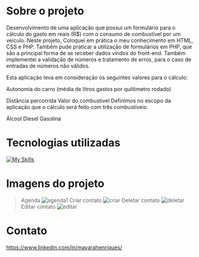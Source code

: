 # Sobre o projeto

Desenvolvimento de uma aplicação que possui um formulário para o cálculo do gasto em reais (R$) com o consumo de combustível por um veículo. Neste projeto, Coloquei em prática o meu conhecimento em HTML, CSS e PHP.
Também pude praticar a utilização de formulários em PHP, que são a principal forma de se receber dados vindos do front-end.
Também implementei a validação de números e tratamento de erros, para o caso de entradas de números não válidos.

Esta aplicação leva em consideração os seguintes valores para o cálculo:

Autonomia do carro (média de litros gastos por quilômetro rodado)

Distância percorrida
Valor do combustível
Definimos no escopo da aplicação que o cálculo será feito com três combustíveis:

Álcool
Diesel
Gasolina

# Tecnologias utilizadas

[![My Skills](https://skillicons.dev/icons?i=html,php,css)](https://skillicons.dev)

# Imagens do projeto

> Agenda
![agenda1](https://github.com/mayarahenriques/agendaprojeto/assets/120487777/a8733262-4214-4ea3-919e-d19d29d72215)
> Criar contato
![criar](https://github.com/mayarahenriques/agendaprojeto/assets/120487777/ed4b14ff-68e2-4e22-8d06-0fa55272ef3c)
> Deletar contato
![deletar](https://github.com/mayarahenriques/agendaprojeto/assets/120487777/729ec941-a532-4ea1-bb18-a8a1e690c950)
> Editar contato
![editar](https://github.com/mayarahenriques/agendaprojeto/assets/120487777/a31a9076-50e6-4a7d-8644-ad5e46bcf1d9)

# Contato

https://www.linkedin.com/in/mayarahenriques/
